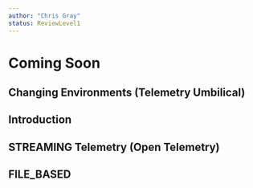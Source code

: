 ```yaml
---
author: "Chris Gray"
status: ReviewLevel1
---
```


# Coming Soon

## Changing Environments (Telemetry Umbilical)

## Introduction

## STREAMING Telemetry (Open Telemetry)

## FILE_BASED
